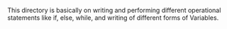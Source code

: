 This directory is basically on writing and performing different operational statements like if, else, while, and writing of different forms of Variables. 
